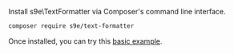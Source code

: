 Install s9e\\TextFormatter via Composer's command line interface.

```bash
composer require s9e/text-formatter
```

Once installed, you can try this [basic example](https://github.com/s9e/TextFormatter/blob/master/docs/examples/00_quick.php).